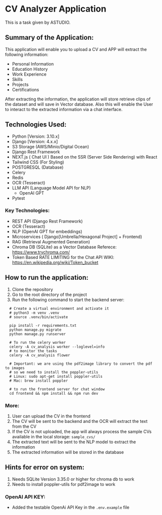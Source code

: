 # CV Analyzer Application

This is a task given by ASTUDIO.

## Summary of the Application:
This application will enable you to upload a CV and APP will extract the following information:
- Personal Information
- Education History
- Work Experience
- Skills
- Projects
- Certifications

After extracting the information, the application will store retrieve clips of the dataset and will save in Vector database.
Also this will enable the User to interact to the extracted information via a chat interface.

## Technologies Used:
- Python [Version: 3.10.x]
- Django [Version: 4.x.x]
- S3 Storage (AWS/Minio/Digital Ocean)
- Django Rest Framework
- NEXT.js ( Chat UI ) Based on the SSR (Server Side Rendering) with React
- Tailwind CSS (For Styling)
- POSTGRESQL (Database)
- Celery
- Redis
- OCR (Tesseract)
- LLM API (Language Model API for NLP)
  - OpenAI GPT
- Pytest

### Key Technologies:
  - REST API (Django Rest Framework)
  - OCR (Tesseract)
  - NLP (OpenAI GPT for embeddings)
  - Microservices ( Django[Umbrella/Hexagonal Project] + Frontend)
  - RAG (Retrieval Augmented Generation)
  - Chroma DB (SQLite) as a Vector Database Referece: https://www.trychroma.com/
  - Token Based RATE LIMITING for the Chat API WIKI: https://en.wikipedia.org/wiki/Token_bucket



## How to run the application:
1. Clone the repository
2. Go to the root directory of the project
3. Run the following command to start the backend server:
```
  # Create a virtual environment and activate it
  # python3 -m venv .venv
  # source .venv/bin/activate

  pip install -r requirements.txt
  python manage.py migrate
  python manage.py runserver

  # To run the celery worker
  celery -A cv_analysis worker --loglevel=info
  # to monitor the tasks
  celery -A cv_analysis flower

  # Important: we are using the pdf2image library to convert the pdf to images
  # so we need to install the poppler-utils
  # Linux: sudo apt-get install poppler-utils
  # Mac: brew install poppler

  # to run the frontend server for chat window
  cd frontend && npm install && npm run dev
```

### More:

1. User can upload the CV in the frontend
2. The CV will be sent to the backend and the OCR will extract the text from the CV
3. If the CV is not uploaded, the app will always process the sample CVs available in the local storage: `sample_cvs/`
4. The extracted text will be sent to the NLP model to extract the information
5. The extracted information will be stored in the database


## Hints for error on system:
1. Needs SQLite Version 3.35.0 or higher for chroma db to work
2. Needs to install poppler-utils for pdf2image to work


### OpenAI API KEY:
- Added the testable OpenAi API Key in the `.env.example` file


